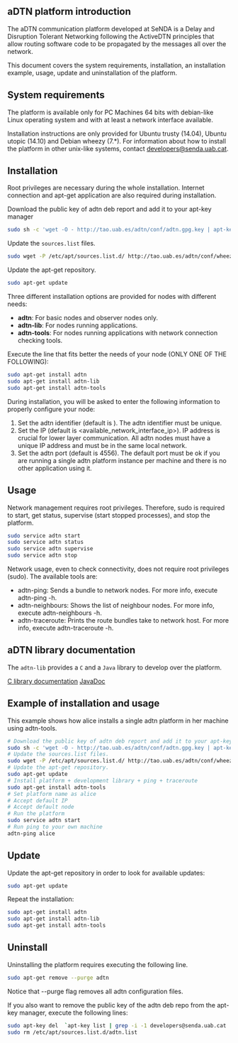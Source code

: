 ## aDTN platform introduction

The aDTN communication platform developed at SeNDA is a Delay and Disruption Tolerant Networking following the ActiveDTN principles that allow routing software code to be propagated by the messages all over the network.

This document covers the system requirements, installation, an installation example, usage, update and uninstallation of the platform.

## System requirements

The platform is available only for PC Machines 64 bits with debian-like Linux operating system and with at least a network interface available.

Installation instructions are only provided for Ubuntu trusty (14.04), Ubuntu utopic (14.10) and Debian wheezy (7.*). For information about how to install the platform in other unix-like systems, contact <developers@senda.uab.cat>.

## Installation

Root privileges are necessary during the whole installation. Internet connection and apt-get application are also required during installation.

Download the public key of adtn deb report and add it to your apt-key manager
```bash
sudo sh -c 'wget -O - http://tao.uab.es/adtn/conf/adtn.gpg.key | apt-key add -'
```
Update the `sources.list` files.
```bash
sudo wget -P /etc/apt/sources.list.d/ http://tao.uab.es/adtn/conf/wheezy/adtn.list
```
Update the apt-get repository.
```bash
sudo apt-get update
```

Three different installation options are provided for nodes with different needs:

* __adtn__: For basic nodes and observer nodes only.
* __adtn-lib__: For nodes running applications.
* __adtn-tools__: For nodes running applications with network connection checking tools.

Execute the line that fits better the needs of your node (ONLY ONE OF THE FOLLOWING):
```bash
sudo apt-get install adtn
sudo apt-get install adtn-lib
sudo apt-get install adtn-tools
```
During installation, you will be asked to enter the following information to properly configure your node:

1. Set the adtn identifier (default is <hostname>). The adtn identifier must be unique.
2. Set the IP (default is <available_network_interface_ip>). IP address is crucial for lower layer communication. All adtn nodes must have a unique IP address and must be in the same local network.
3. Set the adtn port (default is 4556). The default port must be ok if you are running a single adtn platform instance per machine and there is no other application using it.

## Usage

Network management requires root privileges. Therefore, sudo is required to start, get status, supervise (start stopped processes), and stop the platform.
```bash
sudo service adtn start
sudo service adtn status
sudo service adtn supervise
sudo service adtn stop
```
Network usage, even to check connectivity, does not require root privileges (sudo). The available tools are:

* adtn-ping: Sends a bundle to network nodes. For more info, execute adtn-ping -h.
* adtn-neighbours: Shows the list of neighbour nodes. For more info, execute adtn-neighbours -h.
* adtn-traceroute: Prints the route bundles take to network host. For more info, execute adtn-traceroute -h.

## aDTN library documentation

The `adtn-lib` provides a `C` and a `Java` library to develop over the platform.

[C library documentation](http://senda-uab.github.io/aDTN-platform/c_doxygen/index.html "C library documentation")
[JavaDoc](http://senda-uab.github.io/aDTN-platform/java_doc/index.html "JavaDoc")

## Example of installation and usage

This example shows how alice installs a single adtn platform in her machine using adtn-tools.
```bash
# Download the public key of adtn deb report and add it to your apt-key manager
sudo sh -c 'wget -O - http://tao.uab.es/adtn/conf/adtn.gpg.key | apt-key add -'
# Update the sources.list files.
sudo wget -P /etc/apt/sources.list.d/ http://tao.uab.es/adtn/conf/wheezy/adtn.list
# Update the apt-get repository.
sudo apt-get update
# Install platform + development library + ping + traceroute
sudo apt-get install adtn-tools
# Set platform name as alice
# Accept default IP
# Accept default node
# Run the platform
sudo service adtn start
# Run ping to your own machine
adtn-ping alice
```
## Update

Update the apt-get repository in order to look for available updates:
```bash
sudo apt-get update
```
Repeat the installation:
```bash
sudo apt-get install adtn
sudo apt-get install adtn-lib
sudo apt-get install adtn-tools
```

## Uninstall

Uninstalling the platform requires executing the following line.

```bash
sudo apt-get remove --purge adtn
```
Notice that --purge flag removes all adtn configuration files.

If you also want to remove the public key of the adtn deb repo from the apt-key manager, execute the following lines:

```bash
sudo apt-key del  `apt-key list | grep -i -1 developers@senda.uab.cat | grep pub | cut -d '/' -f2- | cut -d ' ' -f1`
sudo rm /etc/apt/sources.list.d/adtn.list
```
